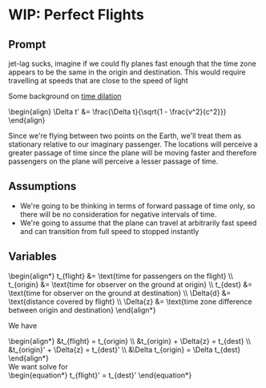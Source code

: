 # WIP: Perfect Flights

## Prompt
jet-lag sucks, imagine if we could fly planes fast enough that the time zone appears to be the same in the origin and destination. This would require travelling at speeds that are close to the speed of light

Some background on [time dilation](https://en.wikipedia.org/wiki/Time_dilation#Simple_inference_of_velocity_time_dilation)

<div>
\begin{align}
    \Delta t' &= \frac{\Delta t}{\sqrt{1 - \frac{v^2}{c^2}}}
\end{align}
</div>

Since we're flying between two points on the Earth, we'll treat them as stationary relative to our imaginary passenger. The locations will perceive a greater passage of time since the plane will be moving faster and therefore passengers on the plane will perceive a lesser passage of time.

## Assumptions
* We're going to be thinking in terms of forward passage of time only, so there will be no consideration for negative intervals of time.
* We're going to assume that the plane can travel at arbitrarily fast speed and can transition from full speed to stopped instantly

## Variables

<div>
    \begin{align*}
        t_{flight} &= \text{time for passengers on the flight} \\
        t_{origin} &= \text{time for observer on the ground at origin} \\
        t_{dest} &= \text{time for observer on the ground at destination} \\
        \Delta{d} &= \text{distance covered by flight} \\
        \Delta{z} &= \text{time zone difference between origin and destination}
    \end{align*}
</div>

We have
<div>
    \begin{align*}
        &t_{flight} = t_{origin} \\
        &t_{origin} + \Delta{z} = t_{dest} \\
        &t_{origin}' + \Delta{z} = t_{dest}' \\
        &\Delta t_{origin} = \Delta t_{dest}
    \end{align*}
</div>
We want solve for
<div>
    \begin{equation*}
        t_{flight}' = t_{dest}'
    \end{equation*}
</div>
